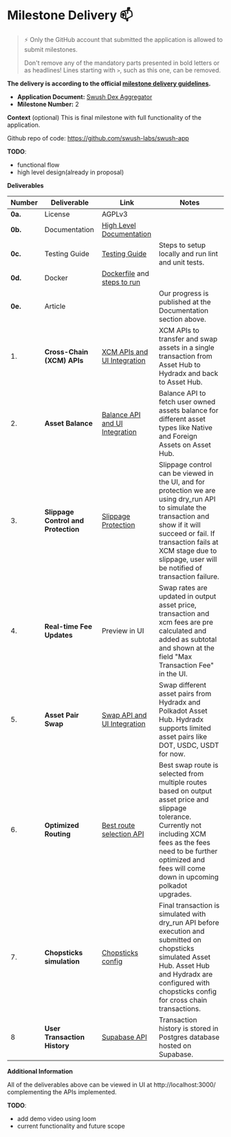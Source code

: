 # Milestone Delivery :mailbox:

> ⚡ Only the GitHub account that submitted the application is allowed to submit milestones. 
> 
> Don't remove any of the mandatory parts presented in bold letters or as headlines! Lines starting with `>`, such as this one, can be removed.

**The delivery is according to the official [milestone delivery guidelines](https://github.com/w3f/Grants-Program/blob/master/docs/Support%20Docs/milestone-deliverables-guidelines.md).**  

* **Application Document:** [Swush Dex Aggregator](https://github.com/w3f/Grants-Program/blob/master/applications/swush-dex-aggregator.md)
* **Milestone Number:** 2

**Context** (optional)
This is final milestone with full functionality of the application.

Github repo of code: https://github.com/swush-labs/swush-app

**TODO**: 
- functional flow
- high level design(already in proposal)


**Deliverables**
 

| Number | Deliverable | Link | Notes |
| --- | --- | --- | --- |
| **0a.** | License | AGPLv3  | 
| **0b.** | Documentation | [High Level Documentation](https://github.com/swush-labs/swush-app/blob/dev-v2/docs/api/HIGH_LEVEL_DESIGN.md) | 
| **0c.** | Testing Guide | [Testing Guide](https://github.com/swush-labs/swush-app?tab=readme-ov-file#getting-started) | Steps to setup locally and run lint and unit tests. |
| **0d.** | Docker | [Dockerfile](https://github.com/swush-labs/swush-app/blob/dev/docker-compose.yml) and [steps to run](https://github.com/swush-labs/swush-app?tab=readme-ov-file#docker-development-environment) | 
| **0e.** | Article | | Our progress is published at the Documentation section above.
| 1. | **Cross-Chain (XCM) APIs** | [XCM APIs and UI Integration](https://github.com/swush-labs/swush-app/blob/dev-v2/apps/web/src/components/swap/hooks/useAssetConversionSwap.ts) | XCM APIs to transfer and swap assets in a single transaction from Asset Hub to Hydradx and back to Asset Hub.
| 2. | **Asset Balance** | [Balance API and UI Integration](https://github.com/swush-labs/swush-app/blob/dev-v2/apps/web/src/lib/api.ts#L119) | Balance API to fetch user owned assets balance for different asset types like Native and Foreign Assets on Asset Hub.
| 3. | **Slippage Control and Protection** | [Slippage Protection](https://github.com/swush-labs/swush-app/blob/dev-v2/apps/web/src/components/swap/hooks/useAssetConversionSwap.ts#L181-L243) | Slippage control can be viewed in the UI, and for protection we are using dry_run API to simulate the transaction and show if it will succeed or fail. If transaction fails at XCM stage due to slippage, user will be notified of transaction failure.
| 4. | **Real-time Fee Updates** | Preview in UI | Swap rates are updated in output asset price, transaction and xcm fees are pre calculated and added as subtotal and shown at the field "Max Transaction Fee" in the UI.
| 5. | **Asset Pair Swap** | [Swap API and UI Integration](https://github.com/swush-labs/swush-app/blob/dev-v2/apps/web/src/components/swap/hooks/useAssetConversionSwap.ts) | Swap different asset pairs from Hydradx and Polkadot Asset Hub. Hydradx supports limited asset pairs like DOT, USDC, USDT for now.
| 6. | **Optimized Routing** | [Best route selection API](https://github.com/swush-labs/swush-app/blob/dev-v2/packages/api/src/routes/assets.ts#L24-L55) |  Best swap route is selected from multiple routes based on output asset price and slippage tolerance. Currently not including XCM fees as the fees need to be further optimized and fees will come down in upcoming polkadot upgrades.
| 7. | **Chopsticks simulation** | [Chopsticks config](https://github.com/swush-labs/swush-app/tree/dev-v2/packages/chopsticks/config) | Final transaction is simulated with dry_run API before execution and submitted on chopsticks simulated Asset Hub. Asset Hub and Hydradx are configured with chopsticks config for cross chain transactions.
| 8 | **User Transaction History** | [Supabase API](https://github.com/swush-labs/swush-app/blob/dev-v2/apps/web/src/services/swapHistoryService.ts) | Transaction history is stored in Postgres database hosted on Supabase.


**Additional Information**

All of the deliverables above can be viewed in UI at http://localhost:3000/ complementing the APIs implemented.

**TODO**: 

- add demo video using loom
- current functionality and future scope
